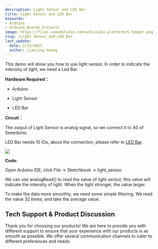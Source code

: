 ```yaml
---
description: Light Sensor and LED Bar
title: Light Sensor and LED Bar
keywords:
- Arduino
- Arduino_Boards_Projects
image: https://files.seeedstudio.com/wiki/wiki-platform/S-tempor.png
slug: /Light_Sensor_and_LED_Bar
last_update:
  date: 2/15/2023
  author: jianjing Huang
---
```


<!-- ---
name: Light Sensor and LED Bar
category: Tutorial
oldwikiname:  Light Sensor and LED Bar
prodimagename:
surveyurl: https://www.research.net/r/Light_Sensor_and_LED_Bar
--- -->
This demo will show you how to use light sensor. In order to indicate the intensity of light, we need a Led Bar.

**Hardware Required：**

* Arduino

* Light Sensor

* LED Bar

**Circuit：**

The output of Light Sensor is analog signal, so we connect it to A0 of Seeeduino.

LED Bar needs 10 IOs, about the connection, please refer to [LED Bar](https://arduino.cc/en/Tutorial/BarGraph).

![](https://files.seeedstudio.com/wiki/Light_Sensor_and_LED_Bar/img/Sidekick_33_1.png)

**Code:**

Open Arduino IDE, click File -&gt; Sketchbook -&gt; light_sensor.

We can use analogRead() to read the value of light sensor, this value will indicate the intensity of light. When the light stronger, the value larger.

To make the data more smoothly, we need some simple filtering. We read the value 32 times, and take the average value.

## Tech Support & Product Discussion

Thank you for choosing our products! We are here to provide you with different support to ensure that your experience with our products is as smooth as possible. We offer several communication channels to cater to different preferences and needs.

<div class="button_tech_support_container">
<a href="https://forum.seeedstudio.com/" class="button_forum"></a> 
<a href="https://www.seeedstudio.com/contacts" class="button_email"></a>
</div>

<div class="button_tech_support_container">
<a href="https://discord.gg/eWkprNDMU7" class="button_discord"></a> 
<a href="https://github.com/Seeed-Studio/wiki-documents/discussions/69" class="button_discussion"></a>
</div>
